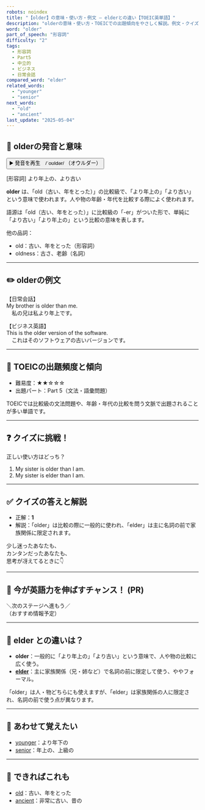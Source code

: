 ```yaml
---
robots: noindex
title: "【older】の意味・使い方・例文 ― elderとの違い【TOEIC英単語】"
description: "olderの意味・使い方・TOEICでの出題傾向をやさしく解説。例文・クイズ付きでelderとの違いもわかりやすく学べます。"
word: "older"
part_of_speech: "形容詞"
difficulty: "2"
tags:
  - 形容詞
  - Part5
  - 中立的
  - ビジネス
  - 日常会話
compared_word: "elder"
related_words:
  - "younger"
  - "senior"
next_words:
  - "old"
  - "ancient"
last_update: "2025-05-04"
---
```


## 🔰 olderの発音と意味

<button class="play-audio" onclick="playTTS('older')">
  <span class="play-audio-main">
    ▶️ 発音を再生　/ˈoʊldər/
  </span>
  <span class="play-audio-sub">
    （オウルダー）
  </span>
</button>

[形容詞] より年上の、より古い

**older** は、「old（古い、年をとった）」の比較級で、「より年上の」「より古い」という意味で使われます。人や物の年齢・年代を比較する際によく使われます。

語源は「old（古い、年をとった）」に比較級の「-er」がついた形で、単純に「より古い」「より年上の」という比較の意味を表します。

他の品詞：  
- old：古い、年をとった（形容詞）
- oldness：古さ、老齢（名詞）

---

## ✏️ olderの例文

【日常会話】  
My brother is older than me.  
　私の兄は私より年上です。

【ビジネス英語】  
This is the older version of the software.  
　これはそのソフトウェアの古いバージョンです。

---

## 🎯 TOEICの出題頻度と傾向

- 難易度：★★☆☆☆
- 出題パート：Part 5（文法・語彙問題）

TOEICでは比較級の文法問題や、年齢・年代の比較を問う文脈で出題されることが多い単語です。

---

## ❓ クイズに挑戦！

正しい使い方はどっち？

1. My sister is older than I am.  
2. My sister is elder than I am.

---

## ✅ クイズの答えと解説

- 正解：**1**
- 解説：「older」は比較の際に一般的に使われ、「elder」は主に名詞の前で家族関係に限定されます。

少し迷ったあなたも、  
カンタンだったあなたも、  
思考が冴えてるときに👇️

---

## 🚀 今が英語力を伸ばすチャンス！ (PR)

<div class="info-center">
＼次のステージへ進もう／<br>  
（おすすめ情報予定）
</div>

---

## 🤔  elder との違いは？

- **older**：一般的に「より年上の」「より古い」という意味で、人や物の比較に広く使う。
- **[elder](/elder)**：主に家族関係（兄・姉など）で名詞の前に限定して使う、ややフォーマル。

「older」は人・物どちらにも使えますが、「elder」は家族関係の人に限定され、名詞の前で使う点が異なります。

---

## 🧩 あわせて覚えたい

- [younger](/younger)：より年下の
- [senior](/senior)：年上の、上級の

---

## 📖 できればこれも

- [old](/old)：古い、年をとった
- [ancient](/ancient)：非常に古い、昔の

<!-- cvid: aid15_bid07 -->
